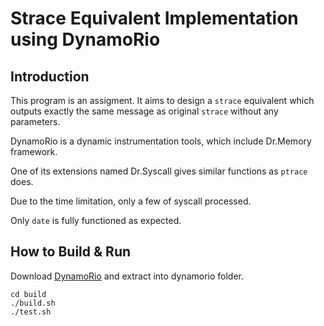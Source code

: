 # Strace Equivalent Implementation using DynamoRio

## Introduction

This program is an assigment. It aims to design a `strace` equivalent which outputs exactly the same message as original `strace` without any parameters.

DynamoRio is a dynamic instrumentation tools, which include Dr.Memory framework. 

One of its extensions named Dr.Syscall gives similar functions as `ptrace` does.

Due to the time limitation, only a few of syscall processed.

Only `date` is fully functioned as expected.

## How to Build & Run

Download [DynamoRio](https://github.com/DynamoRIO/dynamorio/wiki/Downloads) and extract into dynamorio folder.
```
cd build
./build.sh
./test.sh
```


